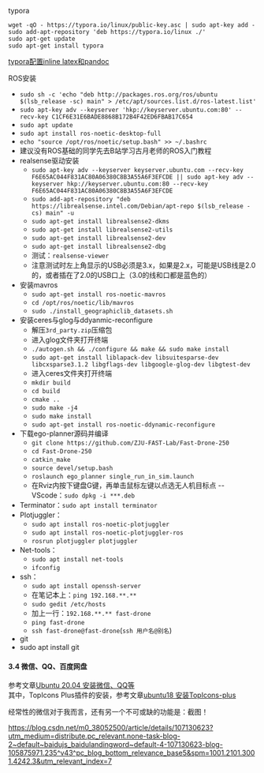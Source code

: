 typora
```
wget -qO - https://typora.io/linux/public-key.asc | sudo apt-key add -
sudo add-apt-repository 'deb https://typora.io/linux ./'
sudo apt-get update 
sudo apt-get install typora

```
[typora配置inline latex和pandoc](https://blog.csdn.net/a805607966/article/details/105912647)

ROS安装

- `sudo sh -c 'echo "deb http://packages.ros.org/ros/ubuntu $(lsb_release -sc) main" > /etc/apt/sources.list.d/ros-latest.list'`
- `sudo apt-key adv --keyserver 'hkp://keyserver.ubuntu.com:80' --recv-key C1CF6E31E6BADE8868B172B4F42ED6FBAB17C654`
- `sudo apt update`
- `sudo apt install ros-noetic-desktop-full`
- `echo "source /opt/ros/noetic/setup.bash" >> ~/.bashrc`
- 建议没有ROS基础的同学先去B站学习古月老师的ROS入门教程
- realsense驱动安装
    - `sudo apt-key adv --keyserver keyserver.ubuntu.com --recv-key F6E65AC044F831AC80A06380C8B3A55A6F3EFCDE || sudo apt-key adv --keyserver hkp://keyserver.ubuntu.com:80 --recv-key F6E65AC044F831AC80A06380C8B3A55A6F3EFCDE`
    - `sudo add-apt-repository "deb https://librealsense.intel.com/Debian/apt-repo $(lsb_release -cs) main" -u`
    - `sudo apt-get install librealsense2-dkms`
    - `sudo apt-get install librealsense2-utils`
    - `sudo apt-get install librealsense2-dev`
    - `sudo apt-get install librealsense2-dbg`
    - 测试：`realsense-viewer`
    - 注意测试时左上角显示的USB必须是3.x，如果是2.x，可能是USB线是2.0的，或者插在了2.0的USB口上（3.0的线和口都是蓝色的）
- 安装mavros
    - `sudo apt-get install ros-noetic-mavros`
    - `cd /opt/ros/noetic/lib/mavros`
    - `sudo ./install_geographiclib_datasets.sh`
- 安装ceres与glog与ddyanmic-reconfigure
    - 解压`3rd_party.zip`压缩包
    - 进入glog文件夹打开终端
    - `./autogen.sh && ./configure && make && sudo make install`
    - `sudo apt-get install liblapack-dev libsuitesparse-dev libcxsparse3.1.2 libgflags-dev libgoogle-glog-dev libgtest-dev`
    - 进入ceres文件夹打开终端
    - `mkdir build`
    - `cd build`
    - `cmake ..`
    - `sudo make -j4`
    - `sudo make install`
    - `sudo apt-get install ros-noetic-ddynamic-reconfigure`
- 下载ego-planner源码并编译
    - `git clone https://github.com/ZJU-FAST-Lab/Fast-Drone-250`
    - `cd Fast-Drone-250`
    - `catkin_make`
    - `source devel/setup.bash`
    - `roslaunch ego_planner single_run_in_sim.launch`
    - 在Rviz内按下键盘G键，再单击鼠标左键以点选无人机目标点
-- VScode：`sudo dpkg -i ***.deb`
- Terminator：`sudo apt install terminator`
- Plotjuggler：
    - `sudo apt install ros-noetic-plotjuggler`
    - `sudo apt install ros-noetic-plotjuggler-ros`
    - `rosrun plotjuggler plotjuggler`
- Net-tools：
    - `sudo apt install net-tools`
    - `ifconfig`
- ssh：
    - `sudo apt install openssh-server`
    - 在笔记本上：`ping 192.168.**.**`
    - `sudo gedit /etc/hosts`
    - 加上一行：`192.168.**.** fast-drone`
    - `ping fast-drone`
    - `ssh fast-drone@fast-drone`(`ssh 用户名@别名`)
- git
- sudo apt install git
#### 3.4 微信、QQ、百度网盘

参考文章[Ubuntu 20.04 安装微信、QQ等](https://zhuanlan.zhihu.com/p/144286142)  
其中，TopIcons Plus插件的安装，参考文章[ubuntu18 安装TopIcons-plus](https://blog.csdn.net/qq_40364485/article/details/87384425)

经常性的微信对于我而言，还有另一个不可或缺的功能是：截图！


https://blog.csdn.net/m0_38052500/article/details/107130623?utm_medium=distribute.pc_relevant.none-task-blog-2~default~baidujs_baidulandingword~default-4-107130623-blog-105875971.235^v43^pc_blog_bottom_relevance_base5&spm=1001.2101.3001.4242.3&utm_relevant_index=7